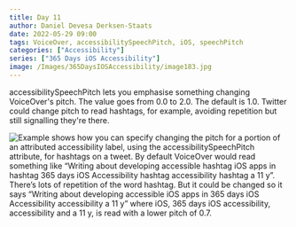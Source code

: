 ```yaml
---
title: Day 11
author: Daniel Devesa Derksen-Staats
date: 2022-05-29 09:00
tags: VoiceOver, accessibilitySpeechPitch, iOS, speechPitch
categories: ["Accessibility"]
series: ["365 Days iOS Accessibility"]
image: /Images/365DaysIOSAccessibility/image183.jpg
---
```


accessibilitySpeechPitch lets you emphasise something changing VoiceOver's pitch. The value goes from 0.0 to 2.0. The default is 1.0. Twitter could change pitch to read hashtags, for example, avoiding repetition but still signalling they're there.

![Example shows how you can specify changing the pitch for a portion of an attributed accessibility label, using the accessibilitySpeechPitch attribute, for hashtags on a tweet. By default VoiceOver would read something like “Writing about developing accessible hashtag iOS apps in hashtag 365 days iOS Accessibility hashtag accessibility hashtag a 11 y”. There’s lots of repetition of the word hashtag. But it could be changed so it says “Writing about developing accessible iOS apps in 365 days iOS Accessibility accessibility a 11 y” where iOS, 365 days iOS accessibility, accessibility and a 11 y, is read with a lower pitch of 0.7.](/Images/365DaysIOSAccessibility/image183.jpg)